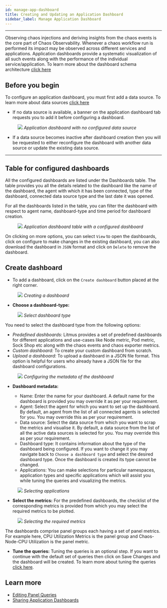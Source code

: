 ```yaml
---
id: manage-app-dashboard
title: Creating and Updating an Application Dashboard
sidebar_label: Manage Application Dashboard
---
```


---

Observing chaos injections and deriving insights from the chaos events is the core part of Chaos Observability. Whenever a chaos workflow run is performed its impact may be observed across different services and applications. Application dashboards provide a systematic visualization of all such events along with the performance of the individual service/application. To learn more about the dashboard schema architecture [click here](https://raw.githubusercontent.com/litmuschaos/litmus/master/monitoring/portal-dashboards/schema.json)

## Before you begin

To configure an application dashboard, you must first add a data source. To learn more about data sources [click here](configure-datasource.md)

- If no data source is available, a banner on the application dashboard tab requests you to add it before configuring a dashboard.

<figure>
<img src={require('../assets/user-guides/observability/setup/manage-application-dashboard-no-data-source-dashboard.png').default} />
<i>Application dashboard with no configured data source</i>
</figure>

- If a data source becomes inactive after dashboard creation then you will be requested to either reconfigure the dashboard with another data source or update the existing data source.

---

## Table for configured dashboards

All the configured dashboards are listed under the Dashboards table. The table provides you all the details related to the dashboard like the name of the dashboard, the agent with which it has been connected, type of the dashboard, connected data source type and the last date it was opened.

For all the dashboards listed in the table, you can filter the dashboard with respect to agent name, dashboard-type and time period for dashboard creation.

<figure>
<img src={require('../assets/user-guides/observability/setup/manage-application-dashboard-table.png').default} />
<i>Application dashboard table with a configured dashboard</i>
</figure>

On clicking on more options, you can select `View` to open the dashboards, click on configure to make changes in the existing dashboard, you can also download the dashboard in `JSON` format and click on `Delete` to remove the dashboard.

## Create dashboard

- To add a dashboard, click on the `Create dashboard` button placed at the right corner.

<figure>
<img src={require('../assets/user-guides/observability/setup/manage-application-dashboard-create-dashboard.png').default} />
<i>Creating a dashboard</i>
</figure>

- **Choose a dashboard-type:**
<figure>
<img src={require('../assets/user-guides/observability/setup/manage-application-dashboard-dashboard-type.png').default} />
<i>Select dashboard type</i>
</figure>

You need to select the dashboard type from the following options:

- _Predefined dashboards:_ Litmus provides a set of predefined dashboards for different applications and use-cases like Node metric, Pod metric, Sock Shop etc along with the chaos events and chaos exporter metrics.
- _Custom dashboard:_ To create your custom dashboard from scratch.
- _Upload a dashboard:_ To upload a dashboard in a JSON file format. This option is helpful for users who already have a JSON file for the dashboard configurations.

<figure>
<img src={require('../assets/user-guides/observability/setup/manage-application-dashboard-metadata.png').default} />
<i>Configuring the metadata of the dashboard</i>
</figure>

- **Dashboard metadata:**

  - Name: Enter the name for your dashboard. A default name for the dashboard is provided you may override it as per your requirement.
  - Agent: Select the agent for which you want to set up the dashboard. By default, an agent from the list of all connected agents is selected for you. You may override this as per your requirement.
  - Data source: Select the data source from which you want to scrap the metrics and visualise it. By default, a data source from the list of all the active data sources is selected for you. You may override this as per your requirement.
  - Dashboard type: It contains information about the type of the dashboard being configured. If you want to change it you may navigate back to `Choose a dashboard type` and select the desired dashboard type. Once the dashboard is created its type cannot be changed.
  - Applications: You can make selections for particular namespaces, application types and specific applications which will assist you while tuning the queries and visualizing the metrics.

<figure>
<img src={require('../assets/user-guides/observability/setup/manage-application-dashboard-applications-selection.png').default} />
<i>Selecting applications</i>
</figure>

- **Select the metrics:** For the predefined dashboards, the checklist of the corresponding metrics is provided from which you may select the required metrics to be plotted.

<figure>
<img src={require('../assets/user-guides/observability/setup/manage-application-dashboard-select-metrics.png').default} />
<i>Selecting the required metrics</i>
</figure>

The dashboards comprise panel groups each having a set of panel metrics. For example here, CPU Utilization Metrics is the panel group and Chaos-Node-CPU Utilization is the panel metric.

- **Tune the queries:**
  Tuning the queries is an optional step. If you want to continue with the default set of queries then click on Save Changes and the dashboard will be created. To learn more about tuning the queries [click here](editing-queries-app-dashboard.md).

## Learn more

- [Editing Panel Queries](editing-queries-app-dashboard.md)
- [Sharing Application Dashboards](share-app-dashboard.md)
